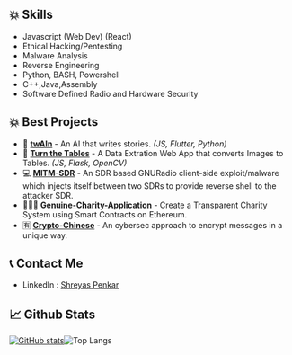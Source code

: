 ## 💥 Skills
* Javascript (Web Dev) (React)
* Ethical Hacking/Pentesting
* Malware Analysis
* Reverse Engineering
* Python, BASH, Powershell
* C++,Java,Assembly
* Software Defined Radio and Hardware Security

## 💥 Best Projects
* 🤖 [**twAIn**](https://github.com/Shreyas-Penkar/twAIn) - An AI that writes stories. *(JS, Flutter, Python)*
* 📑 [**Turn the Tables**](https://github.com/Shreyas-Penkar/Turn-The-Tables) - A Data Extration Web App that converts Images to Tables. *(JS, Flask, OpenCV)*
* 💻 [**MITM-SDR**](https://github.com/Shreyas-Penkar/MITM-SDR) - An SDR based GNURadio client-side exploit/malware which injects itself between two SDRs to provide reverse shell to the attacker SDR.
* 🧑‍🤝‍🧑 [**Genuine-Charity-Application**](https://github.com/Shreyas-Penkar/Genuine-Charity-Application) - Create a Transparent Charity System using Smart Contracts on Ethereum.
* 🈶️ [**Crypto-Chinese**](https://github.com/Shreyas-Penkar/Crypto-Chinese) - An cybersec approach to encrypt messages in a unique way.

## 📞 Contact Me
* LinkedIn : [Shreyas Penkar](https://www.linkedin.com/in/shreyas-penkar-2934891a7)

## 📈 Github Stats
[![GitHub stats](https://github-readme-stats.vercel.app/api?username=Shreyas-Penkar&bg_color=0D1117&title_color=f95959&text_color=e3e3e3&icon_color=f9826c&show_icons=true&hide_border=true&&count_private=true&include_all_commits=true&layout=compact&card_width=300)](https://github.com/anuraghazra/github-readme-stats)![Top Langs](https://github-readme-stats.vercel.app/api/top-langs/?username=Shreyas-Penkar&bg_color=0D1117&title_color=f95959&text_color=e3e3e3&icon_color=f9826c&show_icons=true&hide_border=true&&count_private=true&include_all_commits=true&layout=compact&langs_count=8&card_width=250")
